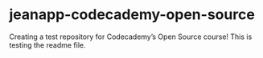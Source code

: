# jeanapp-codecademy-open-source
Creating a test repository for Codecademy’s Open Source course!
This is testing the readme file.
